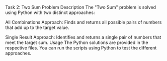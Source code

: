 Task 2: Two Sum Problem
Description
The "Two Sum" problem is solved using Python with two distinct approaches:

All Combinations Approach: Finds and returns all possible pairs of numbers that add up to the target value.

Single Result Approach: Identifies and returns a single pair of numbers that meet the target sum.
Usage
The Python solutions are provided in the respective files. You can run the scripts using Python to test the different approaches.
